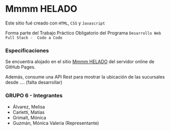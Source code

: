 # Mmmm HELADO
Este sitio fué creado con `HTML`, `CSS` y `Javascript`

Forma parte del Trabajo Práctico Obligatorio del Programa ``` Desarrollo Web Full Stack -  Codo a Codo ```

### Especificaciones

Se encuentra alojado en el sitio [Mmmm HELADO](https://2de80.github.io/Mmmm/) del servidor online de GitHub Pages.

Además, consume una API Rest para mostrar la ubicación de las sucursales desde .... (falta desarrollar)

### GRUPO 6 - Integrantes
- Álvarez, Melisa 
- Carletti, Matías
- Grimalt, Mónica
- Guzmán, Mónica Valeria (Representante)